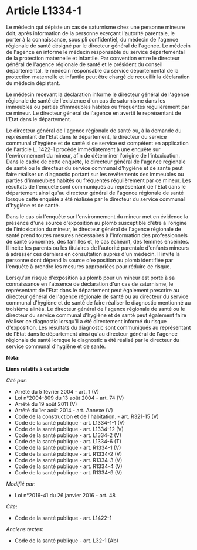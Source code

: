 # Article L1334-1

Le médecin qui dépiste un cas de saturnisme chez une personne mineure doit, après information de la personne exerçant
l'autorité parentale, le porter à la connaissance, sous pli confidentiel, du médecin de l'agence régionale de santé désigné
par le directeur général de l'agence. Le médecin de l'agence en informe le médecin responsable du service départemental de la
protection maternelle et infantile. Par convention entre le directeur général de l'agence régionale de santé et le président
du conseil départemental, le médecin responsable du service départemental de la protection maternelle et infantile peut être
chargé de recueillir la déclaration du médecin dépistant. 

Le médecin recevant la déclaration informe le directeur général de l'agence régionale de santé de l'existence d'un cas de
saturnisme dans les immeubles ou parties d'immeubles habités ou fréquentés régulièrement par ce mineur. Le directeur général
de l'agence en avertit le représentant de l'Etat dans le département. 

Le directeur général de l'agence régionale de santé ou, à la demande du représentant de l'Etat dans le département, le
directeur du service communal d'hygiène et de santé si ce service est compétent en application de l'article L. 1422-1 procède
immédiatement à une enquête sur l'environnement du mineur, afin de déterminer l'origine de l'intoxication. Dans le cadre de
cette enquête, le directeur général de l'agence régionale de santé ou le directeur du service communal d'hygiène et de santé
peut faire réaliser un diagnostic portant sur les revêtements des immeubles ou parties d'immeubles habités ou fréquentés
régulièrement par ce mineur. Les résultats de l'enquête sont communiqués au représentant de l'Etat dans le département ainsi
qu'au directeur général de l'agence régionale de santé lorsque cette enquête a été réalisée par le directeur du service
communal d'hygiène et de santé. 

Dans le cas où l'enquête sur l'environnement du mineur met en évidence la présence d'une source d'exposition au plomb
susceptible d'être à l'origine de l'intoxication du mineur, le directeur général de l'agence régionale de santé prend toutes
mesures nécessaires à l'information des professionnels de santé concernés, des familles et, le cas échéant, des femmes
enceintes. Il incite les parents ou les titulaires de l'autorité parentale d'enfants mineurs à adresser ces derniers en
consultation auprès d'un médecin. Il invite la personne dont dépend la source d'exposition au plomb identifiée par l'enquête
à prendre les mesures appropriées pour réduire ce risque. 

Lorsqu'un risque d'exposition au plomb pour un mineur est porté à sa connaissance en l'absence de déclaration d'un cas de
saturnisme, le représentant de l'Etat dans le département peut également prescrire au directeur général de l'agence régionale
de santé ou au directeur du service communal d'hygiène et de santé de faire réaliser le diagnostic mentionné au troisième
alinéa. Le directeur général de l'agence régionale de santé ou le directeur du service communal d'hygiène et de santé peut
également faire réaliser ce diagnostic lorsqu'il a été directement informé du risque d'exposition. Les résultats du
diagnostic sont communiqués au représentant de l'Etat dans le département ainsi qu'au directeur général de l'agence régionale
de santé lorsque le diagnostic a été réalisé par le directeur du service communal d'hygiène et de santé.

**Nota:**



**Liens relatifs à cet article**

_Cité par_:

  - Arrêté du 5 février 2004 - art. 1 (V)
  - Loi n°2004-809 du 13 août 2004 - art. 74 (V)
  - Arrêté du 19 août 2011 (V)
  - Arrêté du 1er août 2014 - art. Annexe (V)
  - Code de la construction et de l'habitation. - art. R321-15 (V)
  - Code de la santé publique - art. L1334-1-1 (V)
  - Code de la santé publique - art. L1334-12 (V)
  - Code de la santé publique - art. L1334-2 (V)
  - Code de la santé publique - art. L1334-6 (T)
  - Code de la santé publique - art. R1334-1 (V)
  - Code de la santé publique - art. R1334-2 (V)
  - Code de la santé publique - art. R1334-3 (V)
  - Code de la santé publique - art. R1334-4 (V)
  - Code de la santé publique - art. R1334-9 (V)

_Modifié par_:

  - Loi n°2016-41 du 26 janvier 2016 - art. 48

_Cite_:

  - Code de la santé publique - art. L1422-1

_Anciens textes_:

  - Code de la santé publique - art. L32-1 (Ab)
